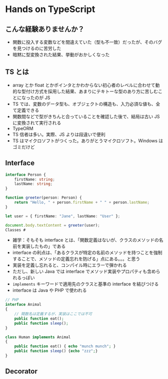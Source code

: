 # Hands on TypeScript

## こんな経験ありませんか？

- 関数に投入する変数などを間違えていた（型も不一致）だったが、そのバグを見つけるのに苦労した
- 暗黙に型変換された結果、挙動がおかしくなった

## TS とは

- array とか float とかポインタとかわからない初心者のレベルに合わせて動的な型付け方式を採用した結果、あまりにテキトーな型のあり方に苦しむことになったのが JS
- TS では、変数のデータ型も、オブジェクトの構造も、入力必須な値も、全て定義できる
- 関数間などで型がきちんと合っていることを確認した後で、結局は古い JS に変換されて実行される
- TypeORM
- TS 信者は多い。実際、JS よりは段違いで便利
- TS はマイクロソフトがつくった。ありがとうマイクロソフト。Windows はゴミだけど

## Interface

```ts
interface Person {
    firstName: string;
    lastName: string;
}

function greeter(person: Person) {
    return "Hello, " + person.firstName + " " + person.lastName;
}

let user = { firstName: "Jane", lastName: "User" };

document.body.textContent = greeter(user);
Classes #
```

- 雑学：そもそも interface とは、「関数定義はないが、クラスのメソッドの名前を実装したもの」である
- interface の利点は、「あるクラスが特定の名前のメソッドを持つことを強制することで、メソッドの定義忘れを防げる」点にある。。。と思う
- 実装を定義し忘れると、コンパイル時にエラーで弾かれる
- ただし、新しい Java では interface でメソッド実装やプロパティも含められるっぽい
- `implements` キーワードで適用先のクラスと基準の interface を結びつける
- interface は Java や PHP で使われる

```php
// PHP
interface Animal
{
    // 関数名は定義するが、実装はここでは不可
    public function eat();
    public function sleep();
}

class Human implements Animal
{
    public function eat() { echo "munch munch"; }
    public function sleep() {echo "zzz";}
}
```

## Decorator
